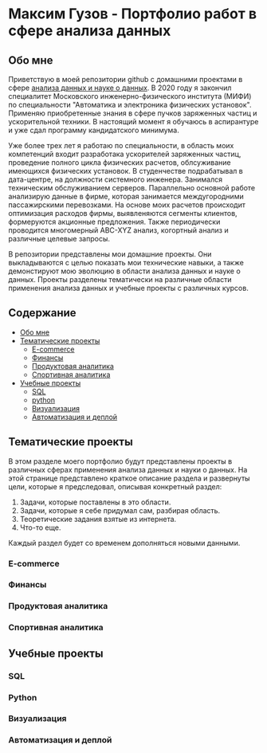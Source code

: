 # Максим Гузов - Портфолио работ в сфере анализа данных


## Обо мне

<p>
Приветствую в моей репозитории github с домашними проектами в сфере <u>анализа данных и науке о данных</u>. В 2020 году я закончил специалитет Московского инженерно-физического института (МИФИ) по специальности "Автоматика и электроника физических установок". Применяю приобретенные знания в сфере пучков заряженных частиц и ускорительной техники. В настоящий момент я обучаюсь в аспирантуре и уже сдал программу кандидатского минимума.
</p>
<p>
Уже более трех лет я работаю по специальности, в область моих компетенций входит разработака ускорителей заряженных частиц, проведение полного цикла физических расчетов, облсуживание имеющихся физических установок. В студенчестве подрабатывал в дата-центре, на должности системного инженера. Занимался техническим обслуживанием серверов.  Параллельно основной работе анализирую данные в фирме, которая занимается междугородними пассажирскими перевозками. На основе моих расчетов происходит оптимизация расходов фирмы, выявленяются сегменты клиентов, формеруются акционные предложения. Также периодически проводится многомерный ABC-XYZ анализ, когортный анализ и различные целевые запросы.
</p>
<p>
В репозитории представлены мои домашние проекты. Они выкладываются с целью показать мои технические навыки, а также демонстируют мою эволюцию в области анализа данных и науке о данных. Проекты разделены тематически на различные области применения анализа данных и учебные проекты с различных курсов. 
</p>

## Содержание
- [Обо мне](#обо-мне)
- [Тематические проекты](#тематические-проекты)
    + [E-commerce](#E-commerce)
    + [Финансы](#Финансы)
    + [Продуктовая аналитика](#Продуктовая-аналитика)
    + [Спортивная аналитика](#Спортивная-аналитика)
- [Учебные проекты](#учебные-проекты)
    + [SQL](#SQL)
    + [python](#python)
    + [Визуализация](#Визуализация)
    + [Автоматизация и деплой](#Автоматизация-и-деплой)
  
 
## Тематические проекты
<p>
В этом разделе моего портфолио будут представлены проекты в различных сферах применения анализа данных и науки о данных. На этой странице представлено краткое описание раздела и развернуты цели, которые я предследовал, описывая конкретный раздел:
</p>

1. Задачи, которые поставлены в это области.
2. Задачи, которые я себе придумал сам, разбирая область.
3. Теоретические задания взятые из интернета.
4. Что-то еще.
<p>
    
Каждый раздел будет со временем дополняться новыми данными.
</p>

### E-commerce
<p>
 
</p>

### Финансы
<p>

</p>

### Продуктовая аналитика
<p>

</p>

### Спортивная аналитика

<p>
 
</p>

## Учебные проекты
<p>
    
</p>

### SQL
<p>

</p>

### Python
<p>

</p>

### Визуализация
<p>

</p>

### Автоматизация и деплой
<p>

</p>


